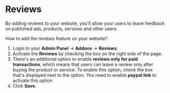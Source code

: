 # Reviews

By adding reviews to your website, you'll allow your users to leave feedback on published ads, products, services and other users.

How to add the reviews feature on your website?
1. Login to your **Admin Panel** -> **Addons** -> **Reviews**.
2.  Acitvate the **Reviews** by checking the box on the right side of the page. 
3. There's an additional option to enable **reviews only for paid transactions**, which means that users can leave a review only after buying the product or service. To enable this option, check the box that's displayed next to the option. You need to enable **paypal link** to activate this option
4. Click **Save**.
